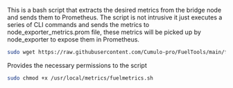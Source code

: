 This is a bash script that extracts the desired metrics from the bridge node and sends them to Prometheus. The script is not intrusive it just executes a series of CLI commands and sends the metrics to node_exporter_metrics.prom file, these metrics will be picked up by node_exporter to expose them in Prometheus. 

```bash
sudo wget https://raw.githubusercontent.com/Cumulo-pro/FuelTools/main/fuel_metrics/fuelmetrics.sh -O /usr/local/metrics/fuelmetrics.sh
```

Provides the necessary permissions to the script
```bash
sudo chmod +x /usr/local/metrics/fuelmetrics.sh
```
